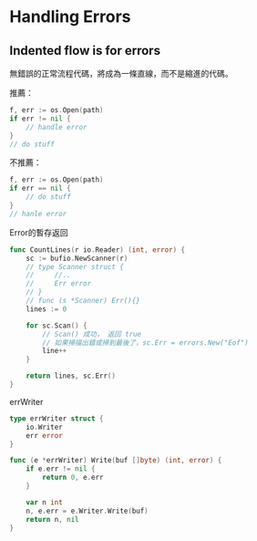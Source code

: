 # Handling Errors 

## Indented flow is for errors
無錯誤的正常流程代碼，將成為一條直線，而不是縮進的代碼。

推薦：
```go
f, err := os.Open(path)
if err != nil {
    // handle error
}
// do stuff
```
不推薦：
```go
f, err := os.Open(path)
if err == nil {
    // do stuff
}
// hanle error
```

Error的暫存返回
```go
func CountLines(r io.Reader) (int, error) {
    sc := bufio.NewScanner(r)
    // type Scanner struct {
    //     //..
    //     Err error
    // }
    // func (s *Scanner) Err(){}
    lines := 0

    for sc.Scan() {
        // Scan() 成功， 返回 true
        // 如果掃描出錯或掃到最後了，sc.Err = errors.New("Eof")
        line++
    }

    return lines, sc.Err()
}
```

errWriter
```go 
type errWriter struct {
    io.Writer
    err error
}

func (e *errWriter) Write(buf []byte) (int, error) {
    if e.err != nil {
        return 0, e.err
    }

    var n int
    n, e.err = e.Writer.Write(buf)
    return n, nil
}
```